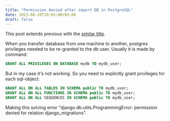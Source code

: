 ```yaml
---
title: "Permission denied after import DB in PostgreSQL"
date: 2023-08-20T19:03:00+03:00
draft: false
---
```


This post extends previous with the [similar title](/posts/permission-denied-after-grand-all-in-postgresql/). 

When you transfer database from one machine to another, postgres privileges needed to be re-granted to the db user. Usually it is made by command:
```sql
GRANT ALL PRIVILEGES ON DATABASE mydb TO mydb_user;
```

But in my case it's not working. So you need to explicitly grant privileges for each sql-object:

```sql
GRANT ALL ON ALL TABLES IN SCHEMA public TO mydb_user;
GRANT ALL ON ALL FUNCTIONS IN SCHEMA public TO mydb_user;
GRANT ALL ON ALL SEQUENCES IN SCHEMA public TO mydb_user;
```

Making this solving error "django.db.utils.ProgrammingError: permission denied for relation django_migrations".